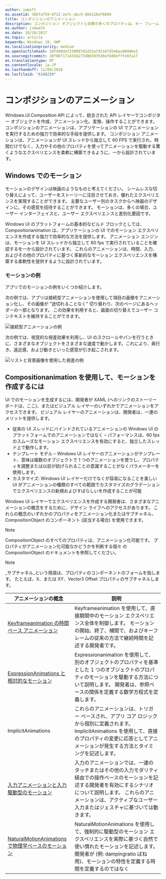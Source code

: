 ```yaml
---
author: jwmsft
ms.assetid: 386faf59-8f22-2e7c-abc9-d04216e78894
title: コンポジションのアニメーション
description: コンポジション オブジェクトと効果の多くのプロパティは、キー フレーム アニメーションや数式アニメーションを使って、時間の経過や計算に基づいて UI 要素のプロパティを変更することによりアニメーション化できます。
ms.author: jimwalk
ms.date: 10/10/2017
ms.topic: article
keywords: Windows 10, UWP
ms.localizationpriority: medium
ms.openlocfilehash: 38f9d0daf230007d1d32a7d2187d54baa90986e5
ms.sourcegitcommit: 38f06f1714334273d865935d9afb80efffe97a17
ms.translationtype: MT
ms.contentlocale: ja-JP
ms.lasthandoff: 11/09/2018
ms.locfileid: "6188259"
---
```

# <a name="composition-animations"></a>コンポジションのアニメーション

Windows.UI.Composition API によって、統合された API レイヤーでコンポジター オブジェクトを作成、アニメーション化、変換、操作することができます。 コンポジションのアニメーションは、アプリケーションの UI でアニメーションを実行するための強力で効率的な手段を提供します。 コンポジション アニメーションは、アニメーションが UI スレッドから独立して 60 FPS で実行され、時間だけでなく、入力やその他のプロパティを使ってアニメーションを駆動する驚くようなエクスペリエンスを柔軟に構築できるように、一から設計されています。

## <a name="motion-in-windows"></a>Windows でのモーション

モーションのデザインは映画のようなものと考えてください。 シームレスな切り替えによって、ユーザーをストーリーに注目させておき、優れたエクスペリエンスを実現することができます。 主要なユーザー別のタスクからへ映画のデザインに、その感覚を招待することができます。 モーションは、多くの場合、ユーザー インターフェイスと、ユーザー エクスペリエンスと差別化要因です。

Windows UI のプラットフォームの基本的なビルド ブロックとしては、Compositionanimation は、アプリケーションの UI でのモーション エクスペリエンスを作成する強力で効率的な方法を提供します。 アニメーション エンジンは、モーションを UI スレッドから独立して 60 fps で実行されていることを確認するを一から設計されています。 これらのアニメーションは、時間、入力、およびその他のプロパティに基づく革新的なモーション エクスペリエンスを構築する柔軟性を提供するように設計されています。

### <a name="examples-of-motion"></a>モーションの例

アプリでのモーションの例をいくつか紹介します。

次の例では、アプリは接続型アニメーションを使用して項目の画像をアニメーション化し、その画像が "途切れることなく" 切り替わり、次のページにあるヘッダーの一部となります。 この効果を利用すると、画面の切り替えでユーザー コンテキストを維持することができます。

![接続型アニメーションの例](images/animation/connected-animation-example.gif)

次の例では、視覚的な視差効果を利用し、UI のスクロールやパンを行うときに、さまざまなオブジェクトをさまざまな速度で動かします。これにより、奥行き、遠近感、および動きといった感覚が引き起こされます。

![リストと背景画像を使用した視差の例](images/animation/parallax-example.gif)

## <a name="using-compositionanimations-to-create-motion"></a>Compositionanimation を使用して、モーションを作成するには

UI でのモーションを生成するには、開発者が XAML (へのリンクのストーリー ボードは、ここ)、またはビジュアル レイヤーのいずれかでアニメーションをアクセスできます。 ビジュアル レイヤーのアニメーションは、開発者は、一連のメリットを提供します。

- 従来の UI スレッドにバインドされているアニメーションの Windows UI のプラットフォームでのアニメーションではなく – パフォーマンスは、60 fps のスムーズなモーション エクスペリエンスを有効にすると、独立したスレッド上で動作します。
- テンプレート モデル – Windows UI レイヤーのアニメーションがテンプレート、意味は複数のオブジェクトで 1 つのアニメーションを使うし、プロパティを調整または以前が妨げられることの意識することがなくパラメーターを使用します。
- カスタマイズ: Windows UI レイヤーだけでなくが容易になることを美しい UI がアニメーションの種類のすべての範囲でカスタマイズのグラデーションでエクスペリエンスの新規およびすばらしいを作成することが可能

Windows UI レイヤーでエクスペリエンスを作成する開発者は、さまざまなアニメーションの概念をするために、デザイン ライフへのアクセスがあります。 これらの概念のいずれかのプロパティをアニメーション化またはサブチャネル、CompositionObject のコンポーネント (該当する場合) を使用できます。

> [!NOTE]
> CompositionObject のすべてのプロパティは、アニメーション化可能です。 プロパティがアニメーション化可能なかどうかを判断する個々 の CompositionObject のドキュメントを参照してください。

> [!NOTE]
> _サブチャネル_という用語は、プロパティのコンポーネントのフォームを指します。 たとえば、X、または XY、Vector3 Offset プロパティのサブチャネルします。

| アニメーションの概念 | 説明 |
| ----------------- | ----------- |
| [Keyframeanimation の時間ベース アニメーション](time-animations.md)  | Keyframeanimation を使用して、直接期間中のモーション エクスペリエンス全体を制御します。 モーションの開始、終了、補間で、およびキーフレームの従来の方法で継続時間を記述する開発者です。 |
| [ExpressionAnimations と相対的なモーション](relation-animations.md)  | Expressionanimation を使用して、別のオブジェクトのプロパティを基準とした 1 つのオブジェクトのプロパティのモーションを駆動する方法について説明します。 開発者は、参照ベースの関係を定義する数学方程式を定義します。 |
| ImplicitAnimations | これらのアニメーションは、トリガー ベースされ、アプリ コア ロジックから個別に定義されます。 ImplicitAnimations を使用して、直接のプロパティの変更に応答としてアニメーションが発生する方法とタイミングを記述します。 |
| [入力アニメーションと入力駆動型のモーション](input-driven-animations.md)  | 入力のアニメーションでは、一連のタッチまたはその他の入力モダリティ経由での操作ベースのモーションを記述する開発者を有効にするシナリオについて説明します。 これらのアニメーションは、アクティブなユーザー入力またはジェスチャに基づいては動きます。 |
| [NaturalMotionAnimations で物理学ベースのモーション](natural-animations.md)  | NaturalMotionAnimations を使用して、強制的に駆動型のモーション エクスペリエンスを実際に基づく自然で使い慣れたモーションを記述します。 開発者が (例: dampingratio ばね用)、モーションの特性を定義する時間を定義するのではなく |